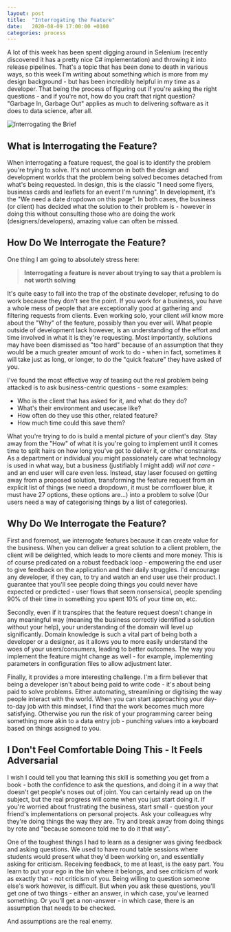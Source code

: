 ```yaml
---
layout: post
title:  "Interrogating the Feature"
date:   2020-08-09 17:00:00 +0100
categories: process
---
```


A lot of this week has been spent digging around in Selenium (recently discovered it has a pretty nice C# implementation) and throwing it into release pipelines. That's a topic that has been done to death in various ways, so this week I'm writing about something which is more from my design background - but has been incredibly helpful in my time as a developer. That being the process of figuring out if you're asking the right questions - and if you're not, how do you craft that right question? "Garbage In, Garbage Out" applies as much to delivering software as it does to data science, after all.

![Interrogating the Brief](/images/2020-08-09-interrogating-the-feature.svg)

## What is Interrogating the Feature?

When interrogating a feature request, the goal is to identify the problem you're trying to solve. It's not uncommon in both the design and development worlds that the problem being solved becomes detached from what's being requested. In design, this is the classic "I need some flyers, business cards and leaflets for an event I'm running". In development, it's the "We need a date dropdown on this page". In both cases, the business (or client) has decided what the solution to their problem is - however in doing this without consulting those who are doing the work (designers/developers), amazing value can often be missed.

## How Do We Interrogate the Feature?

One thing I am going to absolutely stress here:

> **Interrogating a feature is never about trying to say that a problem is not worth solving**

It's quite easy to fall into the trap of the obstinate developer, refusing to do work because they don't see the point. If you work for a business, you have a whole mess of people that are exceptionally good at gathering and filtering requests from clients. Even working solo, your client *will* know more about the "Why" of the feature, possibly than you ever will. What people outside of development lack however, is an understanding of the effort and time involved in what it is they're requesting. Most importantly, solutions may have been dismissed as "too hard" because of an assumption that they would be a much greater amount of work to do - when in fact, sometimes it will take just as long, or longer, to do the "quick feature" they have asked of you.

I've found the most effective way of teasing out the real problem being attacked is to ask business-centric questions - some examples:

- Who is the client that has asked for it, and what do they do? 
- What's their environment and usecase like? 
- How often do they use this other, related feature?
- How much time could this save them?

What you're trying to do is build a mental picture of your client's day. Stay away from the "How" of what it is you're going to implement until it comes time to split hairs on how long you've got to deliver it, or other constraints. As a department or individual you might passionately care what technology is used in what way, but a business (justifiably I might add) *will not care* - and an end user will care even less. Instead, stay laser focused on getting away from a proposed solution, transforming the feature request from an explicit list of things (we need a dropdown, it must be cornflower blue, it must have 27 options, these options are...) into a problem to solve (Our users need a way of categorising things by a list of categories).

## Why Do We Interrogate the Feature?

First and foremost, we interrogate features because it can create value for the business. When you can deliver a great solution to a client problem, the client will be delighted, which leads to more clients and more money. This is of course predicated on a robust feedback loop - empowering the end user to give feedback on the application and their daily struggles. I'd encourage any developer, if they can, to try and watch an end user use their product. I guarantee that you'll see people doing things you could never have expected or predicted - user flows that seem nonsensical, people spending 90% of their time in something you spent 10% of your time on, etc.

Secondly, even if it transpires that the feature request doesn't change in any meaningful way (meaning the business correctly identified a solution without your help), your understanding of the domain will level up significantly. Domain knowledge is such a vital part of being both a developer or a designer, as it allows you to more easily understand the woes of your users/consumers, leading to better outcomes. The way you implement the feature might change as well - for example, implementing parameters in configuration files to allow adjustment later. 

Finally, it provides a more interesting challenge. I'm a firm believer that being a developer isn't about being paid to write code - it's about being paid to solve problems. Either automating, streamlining or digitising the way people interact with the world. When you can start approaching your day-to-day job with this mindset, I find that the work becomes much more satisfying. Otherwise you run the risk of your programming career being something more akin to a data entry job - punching values into a keyboard based on things assigned to you.

## I Don't Feel Comfortable Doing This - It Feels Adversarial

I wish I could tell you that learning this skill is something you get from a book - both the confidence to ask the questions, and doing it in a way that doesn't get people's noses out of joint. You can certainly read up on the subject, but the real progress will come when you just start doing it. If you're worried about frustrating the business, start small - question your friend's implementations on personal projects. Ask your colleagues why they're doing things the way they are. Try and break away from doing things by rote and "because someone told me to do it that way". 

One of the toughest things I had to learn as a designer was giving feedback and asking questions. We used to have round table sessions where students would present what they'd been working on, and essentially asking for criticism. Receiving feedback, to me at least, is the easy part. You learn to put your ego in the bin where it belongs, and see criticism of work as exactly that - not criticism of you. Being willing to question someone else's work however, is difficult. But when you ask these questions, you'll get one of two things - either an answer, in which case, you've learned something. Or you'll get a non-answer - in which case, there is an assumption that needs to be checked.

And assumptions are the real enemy.
